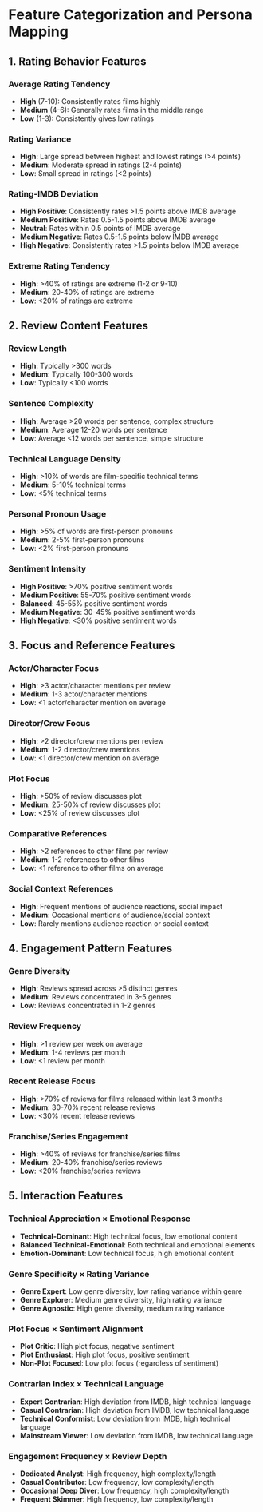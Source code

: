 # Feature Categorization and Persona Mapping

## 1. Rating Behavior Features

### Average Rating Tendency
- **High** (7-10): Consistently rates films highly
- **Medium** (4-6): Generally rates films in the middle range
- **Low** (1-3): Consistently gives low ratings

### Rating Variance
- **High**: Large spread between highest and lowest ratings (>4 points)
- **Medium**: Moderate spread in ratings (2-4 points)
- **Low**: Small spread in ratings (<2 points)

### Rating-IMDB Deviation
- **High Positive**: Consistently rates >1.5 points above IMDB average
- **Medium Positive**: Rates 0.5-1.5 points above IMDB average
- **Neutral**: Rates within 0.5 points of IMDB average
- **Medium Negative**: Rates 0.5-1.5 points below IMDB average
- **High Negative**: Consistently rates >1.5 points below IMDB average

### Extreme Rating Tendency
- **High**: >40% of ratings are extreme (1-2 or 9-10)
- **Medium**: 20-40% of ratings are extreme
- **Low**: <20% of ratings are extreme

## 2. Review Content Features

### Review Length
- **High**: Typically >300 words
- **Medium**: Typically 100-300 words
- **Low**: Typically <100 words

### Sentence Complexity
- **High**: Average >20 words per sentence, complex structure
- **Medium**: Average 12-20 words per sentence
- **Low**: Average <12 words per sentence, simple structure

### Technical Language Density
- **High**: >10% of words are film-specific technical terms
- **Medium**: 5-10% technical terms
- **Low**: <5% technical terms

### Personal Pronoun Usage
- **High**: >5% of words are first-person pronouns
- **Medium**: 2-5% first-person pronouns
- **Low**: <2% first-person pronouns

### Sentiment Intensity
- **High Positive**: >70% positive sentiment words
- **Medium Positive**: 55-70% positive sentiment words
- **Balanced**: 45-55% positive sentiment words
- **Medium Negative**: 30-45% positive sentiment words
- **High Negative**: <30% positive sentiment words

## 3. Focus and Reference Features

### Actor/Character Focus
- **High**: >3 actor/character mentions per review
- **Medium**: 1-3 actor/character mentions
- **Low**: <1 actor/character mention on average

### Director/Crew Focus
- **High**: >2 director/crew mentions per review
- **Medium**: 1-2 director/crew mentions
- **Low**: <1 director/crew mention on average

### Plot Focus
- **High**: >50% of review discusses plot
- **Medium**: 25-50% of review discusses plot
- **Low**: <25% of review discusses plot

### Comparative References
- **High**: >2 references to other films per review
- **Medium**: 1-2 references to other films
- **Low**: <1 reference to other films on average

### Social Context References
- **High**: Frequent mentions of audience reactions, social impact
- **Medium**: Occasional mentions of audience/social context
- **Low**: Rarely mentions audience reaction or social context

## 4. Engagement Pattern Features

### Genre Diversity
- **High**: Reviews spread across >5 distinct genres
- **Medium**: Reviews concentrated in 3-5 genres
- **Low**: Reviews concentrated in 1-2 genres

### Review Frequency
- **High**: >1 review per week on average
- **Medium**: 1-4 reviews per month
- **Low**: <1 review per month

### Recent Release Focus
- **High**: >70% of reviews for films released within last 3 months
- **Medium**: 30-70% recent release reviews
- **Low**: <30% recent release reviews

### Franchise/Series Engagement
- **High**: >40% of reviews for franchise/series films
- **Medium**: 20-40% franchise/series reviews
- **Low**: <20% franchise/series reviews

## 5. Interaction Features

### Technical Appreciation × Emotional Response
- **Technical-Dominant**: High technical focus, low emotional content
- **Balanced Technical-Emotional**: Both technical and emotional elements
- **Emotion-Dominant**: Low technical focus, high emotional content

### Genre Specificity × Rating Variance
- **Genre Expert**: Low genre diversity, low rating variance within genre
- **Genre Explorer**: Medium genre diversity, high rating variance
- **Genre Agnostic**: High genre diversity, medium rating variance

### Plot Focus × Sentiment Alignment
- **Plot Critic**: High plot focus, negative sentiment
- **Plot Enthusiast**: High plot focus, positive sentiment
- **Non-Plot Focused**: Low plot focus (regardless of sentiment)

### Contrarian Index × Technical Language
- **Expert Contrarian**: High deviation from IMDB, high technical language
- **Casual Contrarian**: High deviation from IMDB, low technical language
- **Technical Conformist**: Low deviation from IMDB, high technical language
- **Mainstream Viewer**: Low deviation from IMDB, low technical language

### Engagement Frequency × Review Depth
- **Dedicated Analyst**: High frequency, high complexity/length
- **Casual Contributor**: Low frequency, low complexity/length
- **Occasional Deep Diver**: Low frequency, high complexity/length
- **Frequent Skimmer**: High frequency, low complexity/length
